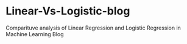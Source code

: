 # Linear-Vs-Logistic-blog
Comparituve analysis of Linear Regression and Logistic Regression in Machine Learning Blog
